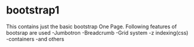 # bootstrap1
This contains just the basic bootstrap One Page.
Following features of bootsrap are used 
-Jumbotron
-Breadcrumb
-Grid system
-z indexing(css)
-containers 
-and others 
